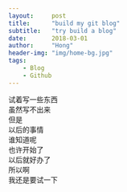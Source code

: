 ```yaml
---
layout:     post
title:      "build my git blog"
subtitle:   "try build a blog"
date:       2018-03-01
author:     "Hong"
header-img: "img/home-bg.jpg"
tags:
    - Blog
    - Github
---
```



试着写一些东西  
虽然写不出来  
但是  
以后的事情  
谁知道呢  
也许开始了  
以后就好办了  
所以啊  
我还是要试一下  


